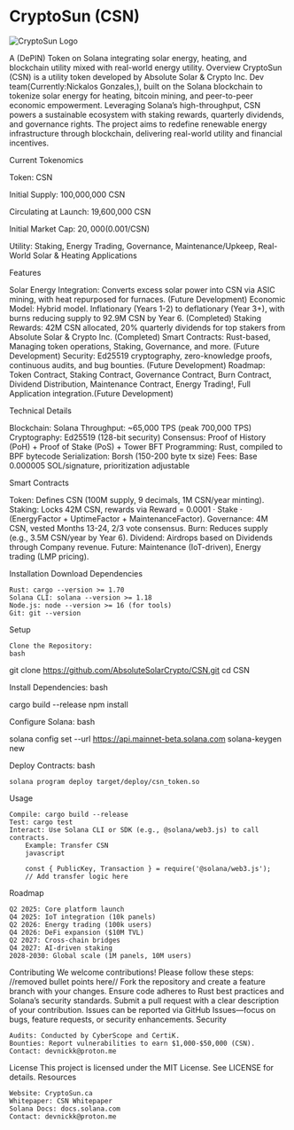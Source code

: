 # CryptoSun (CSN)
![CryptoSun Logo](https://yellow-negative-parrotfish-381.mypinata.cloud/ipfs/bafybeibpaqueerbadvpiamxqczpqbauxiteebdcrt2yakp3ul7dxtw4nr4)

A (DePIN) Token on Solana integrating solar energy, heating, and blockchain utility mixed with real-world energy utility.
Overview
CryptoSun (CSN) is a utility token developed by Absolute Solar & Crypto Inc. Dev team(Currently:Nickalos Gonzales,), built on the Solana blockchain to tokenize solar energy for heating, bitcoin mining, and peer-to-peer economic empowerment. Leveraging Solana’s high-throughput, CSN powers a sustainable ecosystem with staking rewards, quarterly dividends, and governance rights. The project aims to redefine renewable energy infrastructure through blockchain, delivering real-world utility and financial incentives.

Current Tokenomics
    
Token: CSN

Initial Supply: 100,000,000 CSN

Circulating at Launch: 19,600,000 CSN

Initial Market Cap: $20,000 ($0.001/CSN)

Utility: Staking, Energy Trading, Governance, Maintenance/Upkeep, Real-World Solar & Heating Applications

Features

Solar Energy Integration: Converts excess solar power into CSN via ASIC mining, with heat repurposed for furnaces. (Future Development)
Economic Model: Hybrid model. Inflationary (Years 1-2) to deflationary (Year 3+), with burns reducing supply to 92.9M CSN by Year 6. (Completed)
Staking Rewards: 42M CSN allocated, 20% quarterly dividends for top stakers from Absolute Solar & Crypto Inc. (Completed)
Smart Contracts: Rust-based, Managing token operations, Staking, Governance, and more. (Future Development)
Security: Ed25519 cryptography, zero-knowledge proofs, continuous audits, and bug bounties. (Future Development)
Roadmap: Token Contract, Staking Contract, Governance Contract, Burn Contract, Dividend Distribution, Maintenance Contract, Energy Trading!, Full Application integration.(Future Development)

Technical Details

Blockchain: Solana
Throughput: ~65,000 TPS (peak 700,000 TPS)
Cryptography: Ed25519 (128-bit security)
Consensus: Proof of History (PoH) + Proof of Stake (PoS) + Tower BFT
Programming: Rust, compiled to BPF bytecode
Serialization: Borsh (150-200 byte tx size)
Fees: Base 0.000005 SOL/signature, prioritization adjustable

Smart Contracts

Token: Defines CSN (100M supply, 9 decimals, 1M CSN/year minting).
Staking: Locks 42M CSN, rewards via Reward = 0.0001 · Stake · (EnergyFactor + UptimeFactor + MaintenanceFactor).
Governance: 4M CSN, vested Months 13-24, 2/3 vote consensus.
Burn: Reduces supply (e.g., 3.5M CSN/year by Year 6).
Dividend: Airdrops based on Dividends through Company revenue.
Future: Maintenance (IoT-driven), Energy trading (LMP pricing).

Installation
Download Dependencies

    Rust: cargo --version >= 1.70
    Solana CLI: solana --version >= 1.18
    Node.js: node --version >= 16 (for tools)
    Git: git --version

Setup

    Clone the Repository:
    bash

git clone https://github.com/AbsoluteSolarCrypto/CSN.git
cd CSN

Install Dependencies:
bash

cargo build --release
npm install

Configure Solana:
bash

solana config set --url https://api.mainnet-beta.solana.com
solana-keygen new

Deploy Contracts:
bash

    solana program deploy target/deploy/csn_token.so

Usage

    Compile: cargo build --release
    Test: cargo test
    Interact: Use Solana CLI or SDK (e.g., @solana/web3.js) to call contracts.
        Example: Transfer CSN
        javascript

        const { PublicKey, Transaction } = require('@solana/web3.js');
        // Add transfer logic here

Roadmap

    Q2 2025: Core platform launch
    Q4 2025: IoT integration (10k panels)
    Q2 2026: Energy trading (100k users)
    Q4 2026: DeFi expansion ($10M TVL)
    Q2 2027: Cross-chain bridges
    Q4 2027: AI-driven staking
    2028-2030: Global scale (1M panels, 10M users)

Contributing
We welcome contributions! Please follow these steps:
//removed bullet points here//
Fork the repository and create a feature branch with your changes. Ensure code adheres to Rust best practices and Solana’s security standards. Submit a pull request with a clear description of your contribution. Issues can be reported via GitHub Issues—focus on bugs, feature requests, or security enhancements.
Security

    Audits: Conducted by CyberScope and CertiK.
    Bounties: Report vulnerabilities to earn $1,000-$50,000 (CSN).
    Contact: devnickk@proton.me

License
This project is licensed under the MIT License. See LICENSE for details.
Resources

    Website: CryptoSun.ca
    Whitepaper: CSN Whitepaper
    Solana Docs: docs.solana.com
    Contact: devnickk@proton.me
